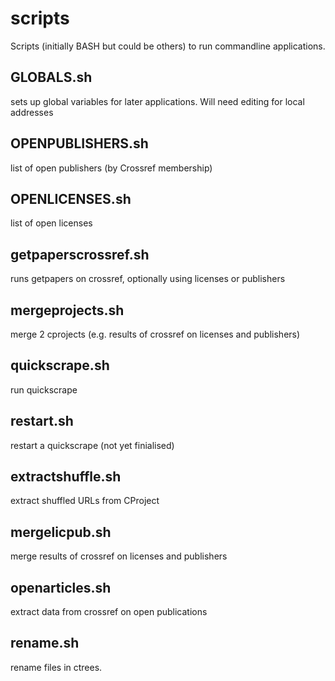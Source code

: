 # scripts

Scripts (initially BASH but could be others) to run commandline applications.

## GLOBALS.sh

sets up global variables for later applications. Will need editing for local addresses


## OPENPUBLISHERS.sh

list of open publishers (by Crossref membership)

## OPENLICENSES.sh		

list of open licenses 

## getpaperscrossref.sh

runs getpapers on crossref, optionally using licenses or publishers

## mergeprojects.sh

merge 2 cprojects (e.g. results of crossref on licenses and publishers)

## quickscrape.sh

run quickscrape

## restart.sh

restart a quickscrape (not yet finialised)

## extractshuffle.sh

extract shuffled URLs from CProject

## mergelicpub.sh

merge results of crossref on licenses and publishers

## openarticles.sh

extract data from crossref on open publications

## rename.sh

rename files in ctrees.

